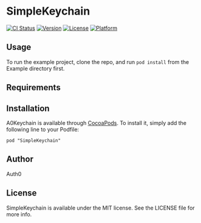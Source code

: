 # SimpleKeychain

[![CI Status](http://img.shields.io/travis/auth0/SimpleKeychain.svg?style=flat)](https://travis-ci.org/auth0/SimpleKeychain)
[![Version](https://img.shields.io/cocoapods/v/SimpleKeychain.svg?style=flat)](http://cocoadocs.org/docsets/SimpleKeychain)
[![License](https://img.shields.io/cocoapods/l/SimpleKeychain.svg?style=flat)](http://cocoadocs.org/docsets/SimpleKeychain)
[![Platform](https://img.shields.io/cocoapods/p/SimpleKeychain.svg?style=flat)](http://cocoadocs.org/docsets/SimpleKeychain)

## Usage

To run the example project, clone the repo, and run `pod install` from the Example directory first.

## Requirements

## Installation

A0Keychain is available through [CocoaPods](http://cocoapods.org). To install
it, simply add the following line to your Podfile:

    pod "SimpleKeychain"

## Author

Auth0

## License

SimpleKeychain is available under the MIT license. See the LICENSE file for more info.

